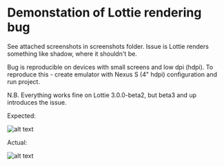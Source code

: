# Demonstation of Lottie rendering bug

See attached screenshots in screenshots folder. Issue is Lottie renders something like shadow, where it shouldn't be.

Bug is reproducible on devices with small screens and low dpi (hdpi).
To reproduce this - create emulator with Nexus S (4" hdpi) configuration and run project.

N.B. Everything works fine on Lottie 3.0.0-beta2, but beta3 and up introduces the issue.

Expected: 

![alt text](https://github.com/SemenovAlexander/LottieSmallDevicesBug/raw/master/screenshots/no_issue.png "No Issue")

Actual:

![alt text](https://github.com/SemenovAlexander/LottieSmallDevicesBug/raw/master/screenshots/issue_occurs.png "Issue Occurs")
